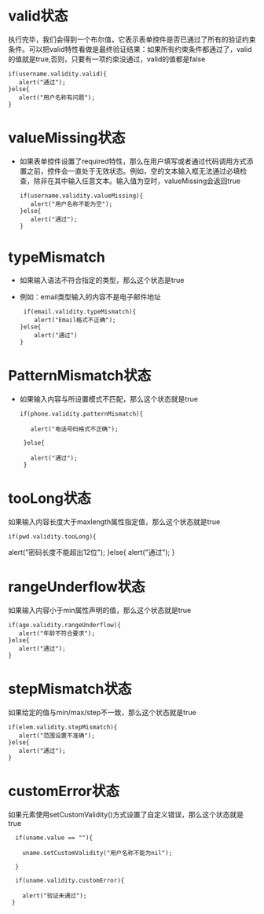 # valid状态

 执行完毕，我们会得到一个布尔值，它表示表单控件是否已通过了所有的验证约束条件。可以把valid特性看做是最终验证结果：如果所有约束条件都通过了，valid的值就是true,否则，只要有一项约束没通过，valid的值都是false

    if(username.validity.valid){
       alert("通过");
    }else{
       alert("用户名称有问题");
    }

# valueMissing状态

 - 如果表单控件设置了required特性，那么在用户填写或者通过代码调用方式添置之前，控件会一直处于无效状态。例如，空的文本输入框无法通过必填检查，除非在其中输入任意文本。输入值为空时，valueMissing会返回true

       if(username.validity.valueMissing){
          alert("用户名称不能为空");
       }else{
          alert("通过");
       }

# typeMismatch

 - 如果输入语法不符合指定的类型，那么这个状态是true

 - 例如：email类型输入的内容不是电子邮件地址

        if(email.validity.typeMismatch){
           alert("Email格式不正确");
       }else{
           alert("通过")
       }

# PatternMismatch状态

 - 如果输入内容与所设置模式不匹配，那么这个状态就是true

       if(phone.validity.patternMismatch){

          alert("电话号码格式不正确");

        }else{
 
          alert("通过");
        }

# tooLong状态

如果输入内容长度大于maxlength属性指定值，那么这个状态就是true

    if(pwd.validity.tooLong){
  alert("密码长度不能超出12位");
}else{
  alert("通过");
}

# rangeUnderflow状态

如果输入内容小于min属性声明的值，那么这个状态就是true

    if(age.validity.rangeUnderflow){
       alert("年龄不符合要求");
    }else{
       alert("通过");
    }

# stepMismatch状态

如果给定的值与min/max/step不一致，那么这个状态就是true

    if(elem.validity.stepMismatch){
       alert("范围设置不准确");
    }else{
       alert("通过");
    }

# customError状态

如果元素使用setCustomValidity()方式设置了自定义错误，那么这个状态就是true

      if(uname.value == ""){

        uname.setCustomValidity("用户名称不能为nil");

      }

      if(uname.validity.customError){

        alert("验证未通过");
     }